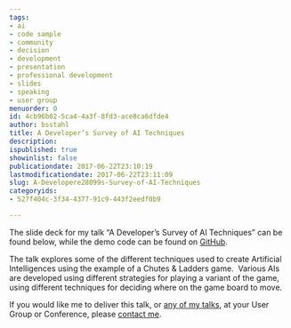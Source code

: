 ```yaml
---
tags:
- ai
- code sample
- community
- decision
- development
- presentation
- professional development
- slides
- speaking
- user group
menuorder: 0
id: 4cb96b02-5ca4-4a3f-8fd3-ace8ca6dfde4
author: bsstahl
title: A Developer’s Survey of AI Techniques
description: 
ispublished: true
showinlist: false
publicationdate: 2017-06-22T23:10:19
lastmodificationdate: 2017-06-22T23:11:09
slug: A-Developere28099s-Survey-of-AI-Techniques
categoryids:
- 527f404c-3f34-4377-91c9-443f2eedf0b9

---
```


The slide deck for my talk “A Developer’s Survey of AI Techniques” can be found below, while the demo code can be found on [GitHub](https://github.com/bsstahl/AIDemos).


 


The talk explores some of the different techniques used to create Artificial Intelligences using the example of a Chutes & Ladders game.  Various AIs are developed using different strategies for playing a variant of the game, using different techniques for deciding where on the game board to move.

If you would like me to deliver this talk, or [any of my talks](http://www.cognitiveinheritance.com/page/Speaking-Engagements.aspx), at your User Group or Conference, please [contact me](http://www.cognitiveinheritance.com/contact.aspx).

